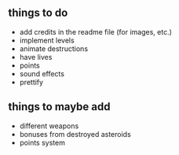 things to do
-----
- add credits in the readme file (for images, etc.)
- implement levels
- animate destructions
- have lives
- points
- sound effects
- prettify

things to maybe add
----
- different weapons
- bonuses from destroyed asteroids
- points system
